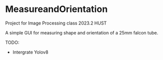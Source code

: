 # MeasureandOrientation
Project for Image Processing class 2023.2 HUST

A simple GUI for measuring shape and orientation of a 25mm falcon tube.

TODO:
- Intergrate Yolov8

